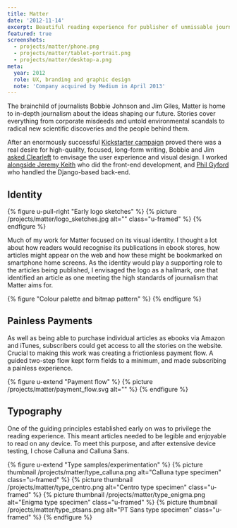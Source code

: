 ```yaml
---
title: Matter
date: '2012-11-14'
excerpt: Beautiful reading experience for publisher of unmissable journalism
featured: true
screenshots:
  - projects/matter/phone.png
  - projects/matter/tablet-portrait.png
  - projects/matter/desktop-a.png
meta:
  year: 2012
  role: UX, branding and graphic design
  note: 'Company acquired by Medium in April 2013'
---
```

The brainchild of journalists Bobbie Johnson and Jim Giles, Matter is home to in-depth journalism about the ideas shaping our future. Stories cover everything from corporate misdeeds and untold environmental scandals to radical new scientific discoveries and the people behind them.

After an enormously successful [Kickstarter campaign][1] proved there was a real desire for high-quality, focused, long-form writing, Bobbie and Jim [asked Clearleft][2] to envisage the user experience and visual design. I worked [alongside Jeremy Keith][3] who did the front-end development, and [Phil Gyford][4] who handled the Django-based back-end.

## Identity
{% figure u-pull-right "Early logo sketches" %}
{% picture /projects/matter/logo_sketches.jpg alt="" class="u-framed" %}
{% endfigure %}

Much of my work for Matter focused on its visual identity. I thought a lot about how readers would recognise its publications in ebook stores, how articles might appear on the web and how these might be bookmarked on smartphone home screens. As the identity would play a supporting role to the articles being published, I envisaged the logo as a hallmark, one that identified an article as one meeting the high standards of journalism that Matter aims for.

{% figure "Colour palette and bitmap pattern" %}
{% endfigure %}

## Painless Payments
As well as being able to purchase individual articles as ebooks via Amazon and iTunes, subscribers could get access to all the stories on the website. Crucial to making this work was creating a frictionless payment flow. A guided two-step flow kept form fields to a minimum, and made subscribing a painless experience.

{% figure u-extend "Payment flow" %}
{% picture /projects/matter/payment_flow.svg alt="" %}
{% endfigure %}

## Typography
One of the guiding principles established early on was to privilege the reading experience. This meant articles needed to be legible and enjoyable to read on any device. To meet this purpose, and after extensive device testing, I chose Calluna and Calluna Sans.

{% figure u-extend "Type samples/experimentation" %}
{% picture thumbnail /projects/matter/type_calluna.png alt="Calluna type specimen" class="u-framed" %}
{% picture thumbnail /projects/matter/type_centro.png alt="Centro type specimen" class="u-framed" %}
{% picture thumbnail /projects/matter/type_enigma.png alt="Enigma type specimen" class="u-framed" %}
{% picture thumbnail /projects/matter/type_ptsans.png alt="PT Sans type specimen" class="u-framed" %}
{% endfigure %}

[1]: http://www.kickstarter.com/projects/readMatter/Matter
[2]: http://clearleft.com/made/Matter
[3]: https://adactio.com/journal/5886
[4]: http://www.gyford.com/
